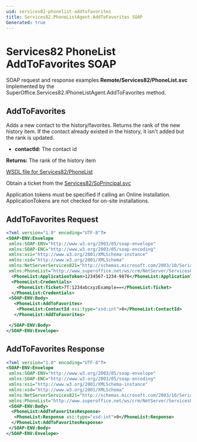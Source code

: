 ```yaml
---
uid: services82-phonelist-addtofavorites
title: Services82.PhoneListAgent.AddToFavorites SOAP
Generated: true
---
```


# Services82 PhoneList AddToFavorites SOAP

SOAP request and response examples **Remote/Services82/PhoneList.svc**
Implemented by the <see cref="M:SuperOffice.Services82.IPhoneListAgent.AddToFavorites">SuperOffice.Services82.IPhoneListAgent.AddToFavorites</see> method.

## AddToFavorites

Adds a new contact to the history/favorites. Returns the rank of the new history item. If the contact already existed in the history, it isn't added but the rank is updated.

* **contactId:** The contact id

**Returns:** The rank of the history item


[WSDL file for Services82/PhoneList](../Services82-PhoneList.md)

Obtain a ticket from the [Services82/SoPrincipal.svc](../SoPrincipal/SoPrincipal.md)

Application tokens must be specified if calling an Online installation. ApplicationTokens are not checked for on-site installations.

## AddToFavorites Request

```xml
<?xml version="1.0" encoding="UTF-8"?>
<SOAP-ENV:Envelope
 xmlns:SOAP-ENV="http://www.w3.org/2003/05/soap-envelope"
 xmlns:SOAP-ENC="http://www.w3.org/2003/05/soap-encoding"
 xmlns:xsi="http://www.w3.org/2001/XMLSchema-instance"
 xmlns:xsd="http://www.w3.org/2001/XMLSchema"
 xmlns:NetServerServices821="http://schemas.microsoft.com/2003/10/Serialization/"
 xmlns:PhoneList="http://www.superoffice.net/ws/crm/NetServer/Services82">
  <PhoneList:ApplicationToken>1234567-1234-9876</PhoneList:ApplicationToken>
  <PhoneList:Credentials>
    <PhoneList:Ticket>7T:1234abcxyzExample==</PhoneList:Ticket>
  </PhoneList:Credentials>
 <SOAP-ENV:Body>
   <PhoneList:AddToFavorites>
    <PhoneList:ContactId xsi:type="xsd:int">0</PhoneList:ContactId>
   </PhoneList:AddToFavorites>

 </SOAP-ENV:Body>
</SOAP-ENV:Envelope>

```


## AddToFavorites Response

```xml
<?xml version="1.0" encoding="UTF-8"?>
<SOAP-ENV:Envelope
 xmlns:SOAP-ENV="http://www.w3.org/2003/05/soap-envelope"
 xmlns:SOAP-ENC="http://www.w3.org/2003/05/soap-encoding"
 xmlns:xsi="http://www.w3.org/2001/XMLSchema-instance"
 xmlns:xsd="http://www.w3.org/2001/XMLSchema"
 xmlns:NetServerServices821="http://schemas.microsoft.com/2003/10/Serialization/"
 xmlns:PhoneList="http://www.superoffice.net/ws/crm/NetServer/Services82">
 <SOAP-ENV:Body>
  <PhoneList:AddToFavoritesResponse>
   <PhoneList:Response xsi:type="xsd:int">0</PhoneList:Response>
  </PhoneList:AddToFavoritesResponse>
 </SOAP-ENV:Body>
</SOAP-ENV:Envelope>

```

